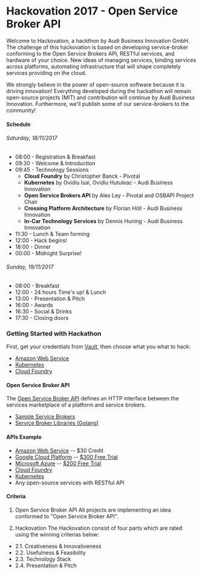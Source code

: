 # Hackovation 2017 - Open Service Broker API

Welcome to Hackovation, a hackthon by Audi Business Innovation GmbH. The challenge of this hackovation is based on developing service-broker conforming to the Open Service Brokers API, RESTful services, and hardware of your choice. New ideas of managing services, binding services across platforms, automating infrastructure that will shape completely services providing on the cloud.

We strongly believe in the power of open-source software because it is driving innovation! Everything developed during the hackathon will remain open-source projects (MIT) and contribution will continue by Audi Business Innovation. Furthermore, we'll publish some of our service-brokers to the community!

#### Schedule

###### Saturday, 18/11/2017
* 08:00 - Registration & Breakfast
* 09:30 - Welcome & Introduction
* 09:45 - Technology Sessions
  * **Cloud Foundry** by Christopher Banck - Pivotal
  * **Kubernetes** by Ovidiu Isai, Ovidiu Hutuleac - Audi Business Innovation
  * **Open Service Brokers API** by Alex Ley - Pivotal and OSBAPI Project Chair
  * **Crossing Platform Architecture** by Florian Höll - Audi Business Innovation
  * **In-Car Technology Services** by Dennis Huning - Audi Business Innovation
* 11:30 - Lunch & Team forming
* 12:00 - Hack begins!
* 18:00 - Dinner
* 00:00 - Midnight Surprise!

###### Sunday, 19/11/2017
* 08:00 - Breakfast
* 12:00 - 24 hours Time's up! & Lunch
* 13:00 - Presentation & Pitch
* 16:00 - Awards
* 16:30 - Social & Drinks
* 17:30 - Closing doors


### Getting Started with Hackathon

First, get your credentials from [Vault](https://github.com/ABI-OPEN/hackovation_101/blob/master/Vault.md), then choose what you what to hack: 

* [Amazon Web Service](https://github.com/ABI-OPEN/hackovation_101/blob/master/AWS.md)
* [Kubernetes](https://github.com/ABI-OPEN/hackovation_101/blob/master/K8S.md)
* [Cloud Foundry](https://github.com/ABI-OPEN/hackovation_101/blob/master/CF.md)


#### Open Service Broker API
The [Open Service Broker API](https://github.com/openservicebrokerapi/servicebroker/blob/v2.13/spec.md) defines an HTTP interface between the services marketplace of a platform and service brokers.
  * [Sample Service Brokers](https://github.com/openservicebrokerapi/servicebroker/blob/master/gettingStarted.md#sample-service-brokers)
  * [Service Broker Libraries (Golang)](https://github.com/pmorie/go-open-service-broker-client)


#### APIs Example
* [Amazon Web Service](https://aws.amazon.com/documentation/) -- $30 Credit
* [Google Cloud Platform](https://cloud.google.com/apis/) -- [$300 Free Trial](https://console.cloud.google.com/freetrial?_ga=2.122675855.-540444492.1504637415&pli=1&page=0)
* [Microsoft Azure](https://docs.microsoft.com/en-us/rest/api/apimanagement/) -- [$200 Free Trial](https://azure.microsoft.com/en-us/free/)
* [Cloud Foundry](https://apidocs.cloudfoundry.org/256/)
* [Kubernetes](https://kubernetes.io/docs/concepts/overview/kubernetes-api/)
* Any open-source services with RESTful API


#### Criteria 

1. Open Service Broker API
All projects are implementing an idea conformed to "Open Service Broker API".

2. Hackovation
The Hackovation consist of four parts which are rated using the winning criterias below:
  * 2.1. Creativeness & Innovativeness
  * 2.2. Usefulness & Feasibility
  * 2.3. Technology Stack
  * 2.4. Presentation & Pitch


